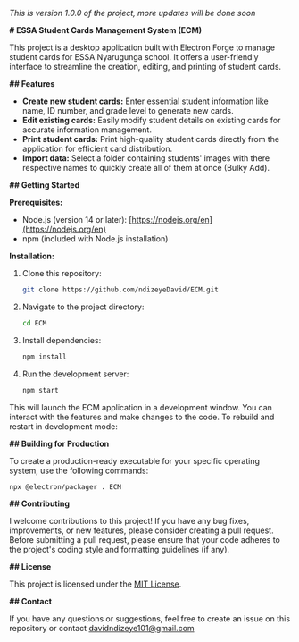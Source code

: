 _This is version 1.0.0 of the project, more updates will be done soon_

**# ESSA Student Cards Management System (ECM)**

This project is a desktop application built with Electron Forge to manage student cards for ESSA Nyarugunga school. It offers a user-friendly interface to streamline the creation, editing, and printing of student cards.

**## Features**

- **Create new student cards:** Enter essential student information like name, ID number, and grade level to generate new cards.
- **Edit existing cards:** Easily modify student details on existing cards for accurate information management.
- **Print student cards:** Print high-quality student cards directly from the application for efficient card distribution.
- **Import data:** Select a folder containing students' images with there respective names to quickly create all of them at once (Bulky Add).

**## Getting Started**

**Prerequisites:**

- Node.js (version 14 or later): [https://nodejs.org/en](https://nodejs.org/en)
- npm (included with Node.js installation)

**Installation:**

1. Clone this repository:

   ```bash
   git clone https://github.com/ndizeyeDavid/ECM.git
   ```

2. Navigate to the project directory:

   ```bash
   cd ECM
   ```

3. Install dependencies:

   ```bash
   npm install
   ```

4. Run the development server:

   ```bash
   npm start
   ```

This will launch the ECM application in a development window. You can interact with the features and make changes to the code. To rebuild and restart in development mode:

**## Building for Production**

To create a production-ready executable for your specific operating system, use the following commands:

```bash
npx @electron/packager . ECM
```

**## Contributing**

I welcome contributions to this project! If you have any bug fixes, improvements, or new features, please consider creating a pull request. Before submitting a pull request, please ensure that your code adheres to the project's coding style and formatting guidelines (if any).

**## License**

This project is licensed under the [MIT License](LICENSE.txt).

**## Contact**

If you have any questions or suggestions, feel free to create an issue on this repository or contact davidndizeye101@gmail.com
